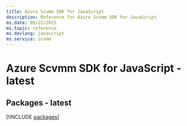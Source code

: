 ```yaml
---
title: Azure Scvmm SDK for JavaScript
description: Reference for Azure Scvmm SDK for JavaScript
ms.date: 09/22/2025
ms.topic: reference
ms.devlang: javascript
ms.service: scvmm
---
```

# Azure Scvmm SDK for JavaScript - latest
## Packages - latest
[!INCLUDE [packages](scvmm-index.md)]